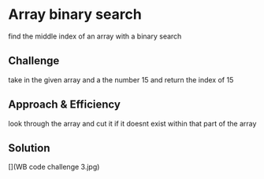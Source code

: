 # Array binary search
find the middle index of an array with a binary search

## Challenge
take in the given array and a the number 15 and return the index of 15

## Approach & Efficiency
look through the array and cut it if it doesnt exist within that part of the array

## Solution
[](WB code challenge 3.jpg)
